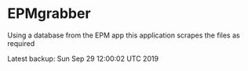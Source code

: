 # EPMgrabber
Using a database from the EPM app this application scrapes the files as required


Latest backup: Sun Sep 29 12:00:02 UTC 2019

